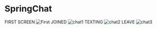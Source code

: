 # SpringChat


FIRST SCREEN
![First](https://user-images.githubusercontent.com/63505261/111321003-96da0480-8678-11eb-8985-f635dc686a11.png)
JOINED
![chat1](https://user-images.githubusercontent.com/63505261/111321179-bf61fe80-8678-11eb-953c-08df0ef46c54.png)
TEXTING
![chat2](https://user-images.githubusercontent.com/63505261/111321191-c1c45880-8678-11eb-8821-2fef65f29ea3.png)
LEAVE
![chat3](https://user-images.githubusercontent.com/63505261/111321201-c38e1c00-8678-11eb-8e51-cd27332d2bc1.png)
